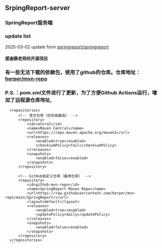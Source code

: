 ## SrpingReport-server
### SpringReport服务端

### update list
2025-03-02 update form [springreport/springreport](https://github.com/springreport/springreport)
#### 感谢蔡老师的开源项目
### 有一些无法下载的依赖包，使用了github的仓库。仓库地址：[herper/mvn-repo][def]


[def]: https://github.com/herper/mvn-repo

### P.S.：pom.xml文件进行了更新，为了方便Github Actions运行，增加了远程源仓库地址,
  ```<!-- 配置仓库地址 -->
    <repositories>
        <!-- 官方仓库（优先级最高） -->
        <repository>
            <id>central</id>
            <name>Maven Central</name>
            <url>https://repo.maven.apache.org/maven2</url>
            <releases>
                <enabled>true</enabled>
                <checksumPolicy>fail</checksumPolicy>
            </releases>
            <snapshots>
                <enabled>false</enabled>
            </snapshots>
        </repository>

        <!-- GitHub自定义仓库（备用仓库） -->
        <repository>
            <id>github-mvn-repo</id>
            <name>SpringReport Maven Repo</name>
            <url>https://raw.githubusercontent.com/herper/mvn-repo/main/SpringReport/</url>
            <layout>default</layout>
            <releases>
                <enabled>true</enabled>
                <updatePolicy>daily</updatePolicy>
            </releases>
            <snapshots>
                <enabled>false</enabled>
            </snapshots>
        </repository>
    </repositories>	
    ```